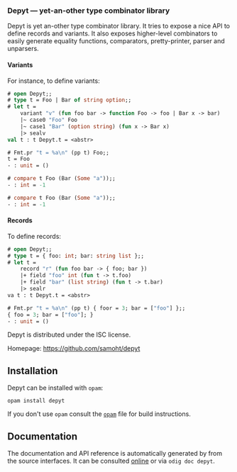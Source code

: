 ### Depyt — yet-an-other type combinator library

Depyt is yet an-other type combinator library. It tries to expose a nice API
to define records and variants. It also exposes higher-level combinators
to easily generate equality functions, comparators, pretty-printer, parser
and unparsers.

#### Variants

For instance, to define variants:

```ocaml
# open Depyt;;
# type t = Foo | Bar of string option;;
# let t =
    variant "v" (fun foo bar -> function Foo -> foo | Bar x -> bar)
    |~ case0 "Foo" Foo
    |~ case1 "Bar" (option string) (fun x -> Bar x)
    |> sealv
val t : t Depyt.t = <abstr>

# Fmt.pr "t = %a\n" (pp t) Foo;;
t = Foo
- : unit = ()

# compare t Foo (Bar (Some "a"));;
- : int = -1

# compare t Foo (Bar (Some "a"));;
- : int = -1
```

#### Records

To define records:

```ocaml
# open Depyt;;
# type t = { foo: int; bar: string list };;
# let t =
    record "r" (fun foo bar -> { foo; bar })
    |+ field "foo" int (fun t -> t.foo)
    |+ field "bar" (list string) (fun t -> t.bar)
    |> sealr
va t : t Depyt.t = <abstr>

# Fmt.pr "t = %a\n" (pp t) { foor = 3; bar = ["foo"] };;
{ foo = 3; bar = ["foo"]; }
- : unit = ()
```

Depyt is distributed under the ISC license.

Homepage: https://github.com/samoht/depyt

## Installation

Depyt can be installed with `opam`:

    opam install depyt

If you don't use `opam` consult the [`opam`](opam) file for build
instructions.

## Documentation

The documentation and API reference is automatically generated by from
the source interfaces. It can be consulted [online][doc] or via
`odig doc depyt`.

[doc]: https://samoht.github.io/depyt/doc
